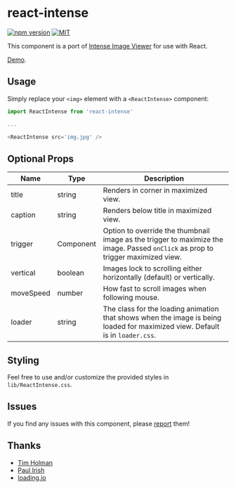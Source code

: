 # react-intense

[![npm version](https://badge.fury.io/js/react-intense.svg)](https://badge.fury.io/js/react-intense) [![MIT](https://img.shields.io/badge/license-MIT-blue.svg)](https://raw.githubusercontent.com/brycedorn/react-intense/master/LICENSE)

This component is a port of [Intense Image Viewer](http://tholman.com/intense-images/) for use with React.

[Demo](http://bryce.io/react-intense).

## Usage

Simply replace your `<img>` element with a `<ReactIntense>` component:

```javascript
import ReactIntense from 'react-intense'

...

<ReactIntense src='img.jpg' />
```

## Optional Props

Name | Type | Description
--- | --- | ---
title | string | Renders in corner in maximized view.
caption | string | Renders below title in maximized view.
trigger | Component<any> | Option to override the thumbnail image as the trigger to maximize the image. Passed `onClick` as prop to trigger maximized view.
vertical | boolean | Images lock to scrolling either horizontally (default) or vertically.
moveSpeed | number | How fast to scroll images when following mouse.
loader | string | The class for the loading animation that shows when the image is being loaded for maximized view. Default is in `loader.css`.

## Styling

Feel free to use and/or customize the provided styles in `lib/ReactIntense.css`.

## Issues

 If you find any issues with this component, please [report](https://gitlab.com/brycedorn/react-intense/issues) them!

## Thanks
* [Tim Holman](https://github.com/tholman)
* [Paul Irish](https://gist.github.com/paulirish/1579671)
* [loading.io](http://loading.io)